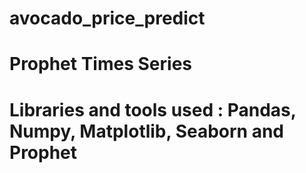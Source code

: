 ﻿# avocado_price_predict
# Prophet Times Series
# Libraries and tools used : Pandas, Numpy, Matplotlib, Seaborn and Prophet
